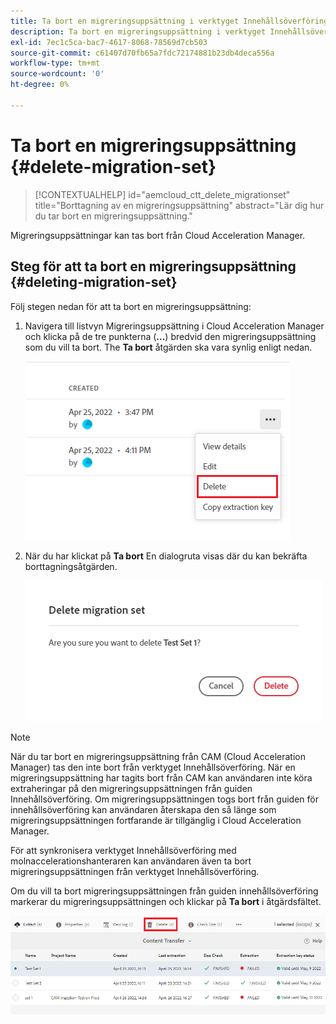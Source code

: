 ```yaml
---
title: Ta bort en migreringsuppsättning i verktyget Innehållsöverföring
description: Ta bort en migreringsuppsättning i verktyget Innehållsöverföring
exl-id: 7ec1c5ca-bac7-4617-8068-78569d7cb503
source-git-commit: c61407d70fb65a7fdc72174881b23db4deca556a
workflow-type: tm+mt
source-wordcount: '0'
ht-degree: 0%

---
```


# Ta bort en migreringsuppsättning {#delete-migration-set}

>[!CONTEXTUALHELP]
>id="aemcloud_ctt_delete_migrationset"
>title="Borttagning av en migreringsuppsättning"
>abstract="Lär dig hur du tar bort en migreringsuppsättning."

Migreringsuppsättningar kan tas bort från Cloud Acceleration Manager.

## Steg för att ta bort en migreringsuppsättning {#deleting-migration-set}

Följ stegen nedan för att ta bort en migreringsuppsättning:

1. Navigera till listvyn Migreringsuppsättning i Cloud Acceleration Manager och klicka på de tre punkterna (**...**) bredvid den migreringsuppsättning som du vill ta bort. The **Ta bort** åtgärden ska vara synlig enligt nedan.

   ![bild](/help/journey-migration/content-transfer-tool/assets-ctt/migration-delete1.png)

1. När du har klickat på **Ta bort** En dialogruta visas där du kan bekräfta borttagningsåtgärden.

   ![bild](/help/journey-migration/content-transfer-tool/assets-ctt/migration-delete2.png)

>[!NOTE]
>
>När du tar bort en migreringsuppsättning från CAM (Cloud Acceleration Manager) tas den inte bort från verktyget Innehållsöverföring. När en migreringsuppsättning har tagits bort från CAM kan användaren inte köra extraheringar på den migreringsuppsättningen från guiden Innehållsöverföring. Om migreringsuppsättningen togs bort från guiden för innehållsöverföring kan användaren återskapa den så länge som migreringsuppsättningen fortfarande är tillgänglig i Cloud Acceleration Manager.
>
>För att synkronisera verktyget Innehållsöverföring med molnaccelerationshanteraren kan användaren även ta bort migreringsuppsättningen från verktyget Innehållsöverföring.

Om du vill ta bort migreringsuppsättningen från guiden innehållsöverföring markerar du migreringsuppsättningen och klickar på **Ta bort** i åtgärdsfältet.

![bild](/help/journey-migration/content-transfer-tool/assets-ctt/cttcam27.png)
